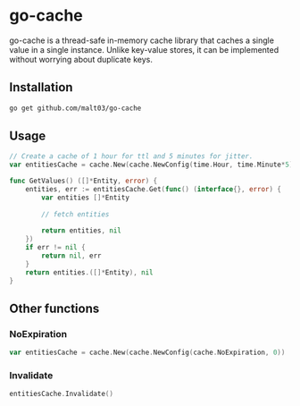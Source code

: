 # go-cache
go-cache is a thread-safe in-memory cache library that caches a single value in a single instance.
Unlike key-value stores, it can be implemented without worrying about duplicate keys.

## Installation
```sh
go get github.com/malt03/go-cache
```

## Usage
```go
// Create a cache of 1 hour for ttl and 5 minutes for jitter.
var entitiesCache = cache.New(cache.NewConfig(time.Hour, time.Minute*5))

func GetValues() ([]*Entity, error) {
	entities, err := entitiesCache.Get(func() (interface{}, error) {
		var entities []*Entity
		
		// fetch entities
		
		return entities, nil
	})
	if err != nil {
		return nil, err
	}
	return entities.([]*Entity), nil
}
```

## Other functions
### NoExpiration
```go
var entitiesCache = cache.New(cache.NewConfig(cache.NoExpiration, 0))
```

### Invalidate
```go
entitiesCache.Invalidate()
```
